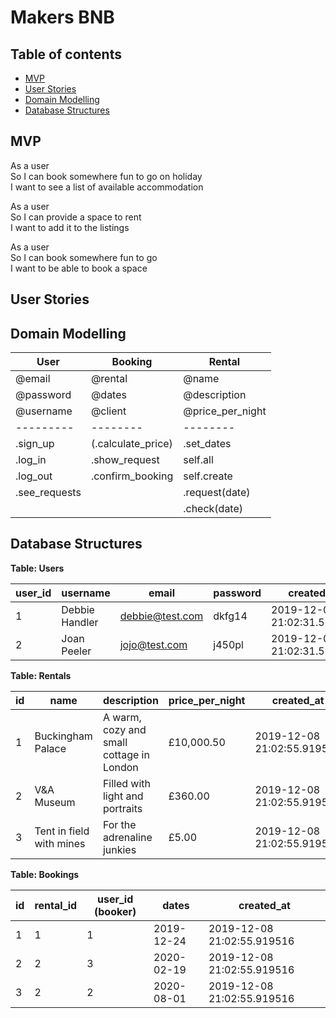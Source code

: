 # Makers BNB


## Table of contents
- [MVP](#mvp)
- [User Stories](#user-stories)
- [Domain Modelling](#domain-modelling)
- [Database Structures](#database-structures)

## MVP

As a user  
So I can book somewhere fun to go on holiday  
I want to see a list of available accommodation  

As a user  
So I can provide a space to rent  
I want to add it to the listings  

As a user  
So I can book somewhere fun to go  
I want to be able to book a space   


## User Stories

## Domain Modelling

| User |Booking | Rental |
| --- | --- | --- |
| @email | @rental | @name |
| @password | @dates |  @description |
| @username | @client | @price_per_night |
| --------- | -------- | -------- |
| .sign_up |(.calculate_price) | .set_dates |
| .log_in | .show_request | self.all |
| .log_out | .confirm_booking | self.create |
| .see_requests | | .request(date) |
|  | | .check(date) |

## Database Structures

**Table: Users**

| user_id | username | email | password | created_at |
| ----- | --------- | ----- | -------- | ---------- |
| 1 | Debbie Handler | debbie@test.com | dkfg14   | 2019-12-08 21:02:31.579223 |
| 2 | Joan Peeler | jojo@test.com   | j450pl   | 2019-12-08 21:02:31.579223 |  

**Table: Rentals**   

| id | name | description | price_per_night | created_at | user_id | dates_available
| -- | ------- | ---------- | ------- | ----- | ----- | ---- |
| 1 | Buckingham Palace | A warm, cozy and small cottage in London | £10,000.50 | 2019-12-08 21:02:55.919516 | 1 | 2019-12-24, 2019-12-25 |
| 2 | V&A Museum | Filled with light and portraits | £360.00 | 2019-12-08 21:02:55.919516 | 2 | 2019-12-24, 2019-12-25 |
| 3 | Tent in field with mines | For the adrenaline junkies | £5.00 | 2019-12-08 21:02:55.919516 | 2 |  2019-12-24, 2019-12-25 |

**Table: Bookings**  

| id | rental_id | user_id (booker) | dates | created_at |
| -- | ------- | ---------- | ------- | ------ |
| 1 | 1 | 1 | 2019-12-24 |  2019-12-08 21:02:55.919516 |
| 2 | 2 | 3 | 2020-02-19 | 2019-12-08 21:02:55.919516 |
| 3 | 2 | 2 | 2020-08-01 | 2019-12-08 21:02:55.919516 |  
